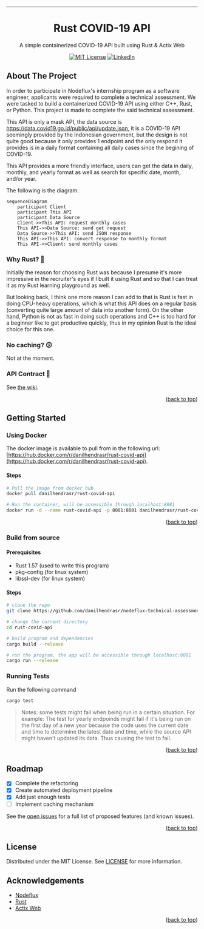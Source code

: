 <div id="top"></div>

---

<p align="center">
  <h1 align="center">Rust COVID-19 API</h1>

  <p align="center">
    A simple containerized COVID-19 API built using Rust & Actix Web
  </p>
</p>

<div align="center">
  
[![MIT License][license-shield]][license-url]
[![LinkedIn][linkedin-shield]][linkedin-url]
  
</div>

<!-- ABOUT THE PROJECT -->
## About The Project
In order to participate in Nodeflux's internship program as a software engineer, 
applicants were required to complete a technical assessment. We were tasked to build a 
containerized COVID-19 API using either C++, Rust, or Python.
This project is made to complete the said technical assessment. 

This API is only a mask API, the data source is https://data.covid19.go.id/public/api/update.json,
it is a COVID-19 API seemingly provided by the Indonesian government,
but the design is not quite good because it only provides 1 endpoint and 
the only respond it provides is in a daily format containing all daily cases 
since the begining of COVID-19.

This API provides a more friendly interface, users can get the data in daily, monthly, 
and yearly format as well as search for specific date, month, and/or year.

The following is the diagram:
```mermaid
sequenceDiagram
    participant Client
    participant This API
    participant Data Source
    Client->>This API: request monthly cases
    This API->>Data Source: send get request
    Data Source->>This API: send JSON response
    This API->>This API: convert response to monthly format
    This API->>Client: send monthly cases
```

### Why Rust? 🤔
Initially the reason for choosing Rust was because I presume it's 
more impressive in the recruiter's eyes if I built it using Rust 
and so that I can treat it as my Rust learning playground as well.

But looking back, I think one more reason I can add to that is
Rust is fast in doing CPU-heavy operations, which is what this API
does on a regular basis (converting quite large amount
of data into another form). On the other hand, Python is not as fast 
in doing such operations and C++ is too hard for a beginner
like to get productive quickly,
thus in my opinion Rust is the ideal choice for this one.

### No caching? 😕
Not at the moment.

### API Contract 📗
See [the wiki](https://github.com/danilhendrasr/rust-covid-api/wiki/API-Contract).

<p align="right">(<a href="#top">back to top</a>)</p>

<!-- GETTING STARTED -->
## Getting Started
### Using Docker
The docker image is available to pull from in the following url: [https://hub.docker.com/r/danilhendrasr/rust-covid-api](https://hub.docker.com/r/danilhendrasr/rust-covid-api).
#### Steps
```bash
# Pull the image from docker hub
docker pull danilhendrasr/rust-covid-api

# Run the container, will be accessible through localhost:8081
docker run -d --name rust-covid-api -p 8081:8081 danilhendrasr/rust-covid-api
```

<p align="right">(<a href="#top">back to top</a>)</p>

### Build from source
#### Prerequisites
- Rust 1.57 (used to write this program)
- pkg-config (for linux system)
- libssl-dev (for linux system)

#### Steps
```bash
# clone the repo
git clone https://github.com/danilhendrasr/nodeflux-technical-assessment rust-covid-api

# change the current directory
cd rust-covid-api

# build program and dependencies
cargo build --release

# run the program, the app will be accessible through localhost:8081
cargo run --release
```

### Running Tests
Run the following command
```bash
cargo test
```
> Notes: some tests might fail when being run in a certain situation.
> For example:
> The test for yearly endpoinds might fail if it's being run on the first day
> of a new year because the code uses the current date and time to determine
> the latest date and time, while the source API might haven't updated its data.
> Thus causing the test to fail.

<p align="right">(<a href="#top">back to top</a>)</p>

<!-- ROADMAP -->
## Roadmap

- [x] Complete the refactoring
- [x] Create automated deployment pipeline
- [x] Add just enough tests
- [ ] Implement caching mechanism

See the [open issues][issues-url] for a full list of proposed features (and known issues).

<p align="right">(<a href="#top">back to top</a>)</p>

<!-- LICENSE -->
## License

Distributed under the MIT License. See [LICENSE][license-url] for more information.


<!-- ACKNOWLEDGEMENTS -->
## Acknowledgements
* [Nodeflux](https://nodeflux.io)
* [Rust](https://github.com/rust-lang/rust)
* [Actix Web](https://github.com/rust-lang/rust)

<p align="right">(<a href="#top">back to top</a>)</p>

<!-- MARKDOWN LINKS & IMAGES -->
<!-- https://www.markdownguide.org/basic-syntax/#reference-style-links -->
[repo-url]: (https://github.com/danilhendrasr/rust-covid-api)
[stars-shield]: https://img.shields.io/github/stars/danilhendrasr/rust-covid-api.svg?style=for-the-badge
[stars-url]: https://github.com/danilhendrasr/rust-covid-api/stargazers
[issues-shield]: https://img.shields.io/github/issues/danilhendrasr/rust-covid-api.svg?style=for-the-badge
[issues-url]: https://github.com/danilhendrasr/rust-covid-api/issues
[license-shield]: https://img.shields.io/github/license/danilhendrasr/rust-covid-api.svg?style=for-the-badge
[license-url]: https://github.com/danilhendrasr/rust-covid-api/blob/main/LICENSE

[contributors-shield]: https://img.shields.io/github/contributors/othneildrew/Best-README-Template.svg?style=for-the-badge
[contributors-url]: https://github.com/othneildrew/Best-README-Template/graphs/contributors
[forks-shield]: https://img.shields.io/github/forks/othneildrew/Best-README-Template.svg?style=for-the-badge
[forks-url]: https://github.com/othneildrew/Best-README-Template/network/members
[stars-shield]: https://img.shields.io/github/stars/danilhendrasr/yali4j.svg?style=for-the-badge
[stars-url]: https://github.com/danilhendrasr/yali4j/stargazers
[issues-shield]: https://img.shields.io/github/issues/danilhendrasr/yali4j.svg?style=for-the-badge
[issues-url]: https://github.com/danilhendrasr/yali4j/issues
[license-shield]: https://img.shields.io/github/license/danilhendrasr/yali4j.svg?style=for-the-badge
[license-url]: https://github.com/danilhendrasr/yali4j/blob/main/LICENSE
[linkedin-shield]: https://img.shields.io/badge/-LinkedIn-black.svg?style=for-the-badge&logo=linkedin&colorB=555
[linkedin-url]: https://linkedin.com/in/danilhendrasr
[product-screenshot]: images/screenshot.png
